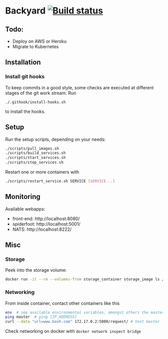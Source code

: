 # Backyard [![Build status](https://travis-ci.com/cyber-fighters/backyard.svg?branch=master)](https://travis-ci.org/andb0t)


## Todo:
- Deploy on AWS or Heroku
- Migrate to Kubernetes


## Installation

### Install git hooks
To keep commits in a good style, some checks are executed at different stages of the git work stream. Run
```shell
./.githook/install-hooks.sh
```
to install the hooks.


## Setup

Run the setup scripts, depending on your needs:
```bash
./scripts/pull_images.sh
./scripts/build_services.sh
./scripts/start_services.sh
./scripts/stop_services.sh
```
Restart one or more containers with
```bash
./scripts/restart_service.sh SERVICE [SERVICE...]
```


## Monitoring
Available webapps:
* front-end: http://localhost:8080/
* spiderfoot: http://localhost:5001/
* NATS: http://localhost:8222/

## Misc

### Storage
Peek into the storage volume:
```bash
docker run -it --rm --volumes-from storage_container storage_image ls /data
```

### Networking
From inside container, contact other containers like this
```bash
env  # see available environmental variables, amongst others the master info
ping master  # ping [IP_ADDRESS]
curl --data "url=www.bash.com" 172.17.0.2:5000/request/ # test master
```
Check networking on docker with `docker network inspect bridge`
